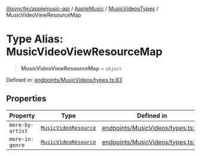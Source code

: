 [@syncfm/applemusic-api](../../../../../../globals.md) / [AppleMusic](../../../index.md) / [MusicVideosTypes](../index.md) / MusicVideoViewResourceMap

# Type Alias: MusicVideoViewResourceMap

> **MusicVideoViewResourceMap** = `object`

Defined in: [endpoints/MusicVideos/types.ts:83](https://github.com/sync-fm/applemusic-api/blob/9471caba6a6b5bc92263ffc6e5d9c04672ec1f7f/src/endpoints/MusicVideos/types.ts#L83)

## Properties

| Property | Type | Defined in |
| ------ | ------ | ------ |
| <a id="more-by-artist"></a> `more-by-artist` | [`MusicVideoResource`](MusicVideoResource.md) | [endpoints/MusicVideos/types.ts:84](https://github.com/sync-fm/applemusic-api/blob/9471caba6a6b5bc92263ffc6e5d9c04672ec1f7f/src/endpoints/MusicVideos/types.ts#L84) |
| <a id="more-in-genre"></a> `more-in-genre` | [`MusicVideoResource`](MusicVideoResource.md) | [endpoints/MusicVideos/types.ts:85](https://github.com/sync-fm/applemusic-api/blob/9471caba6a6b5bc92263ffc6e5d9c04672ec1f7f/src/endpoints/MusicVideos/types.ts#L85) |
